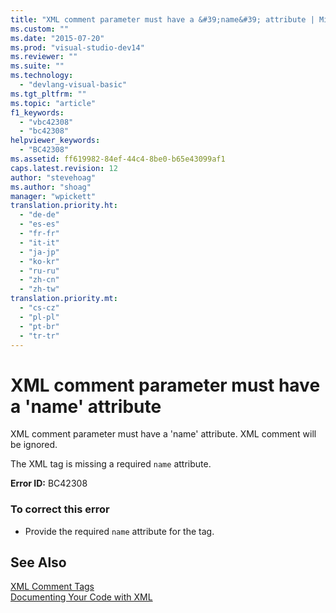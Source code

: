 ```yaml
---
title: "XML comment parameter must have a &#39;name&#39; attribute | Microsoft Docs"
ms.custom: ""
ms.date: "2015-07-20"
ms.prod: "visual-studio-dev14"
ms.reviewer: ""
ms.suite: ""
ms.technology: 
  - "devlang-visual-basic"
ms.tgt_pltfrm: ""
ms.topic: "article"
f1_keywords: 
  - "vbc42308"
  - "bc42308"
helpviewer_keywords: 
  - "BC42308"
ms.assetid: ff619982-84ef-44c4-8be0-b65e43099af1
caps.latest.revision: 12
author: "stevehoag"
ms.author: "shoag"
manager: "wpickett"
translation.priority.ht: 
  - "de-de"
  - "es-es"
  - "fr-fr"
  - "it-it"
  - "ja-jp"
  - "ko-kr"
  - "ru-ru"
  - "zh-cn"
  - "zh-tw"
translation.priority.mt: 
  - "cs-cz"
  - "pl-pl"
  - "pt-br"
  - "tr-tr"
---
```

# XML comment parameter must have a &#39;name&#39; attribute
XML comment parameter must have a 'name' attribute. XML comment will be ignored.  
  
 The XML tag is missing a required `name` attribute.  
  
 **Error ID:** BC42308  
  
### To correct this error  
  
-   Provide the required `name` attribute for the tag.  
  
## See Also  
 [XML Comment Tags](../../visual-basic/language-reference/xmldoc/recommended-xml-tags-for-documentation-comments.md)   
 [Documenting Your Code with XML](../../visual-basic/programming-guide/program-structure/documenting-your-code-with-xml.md)